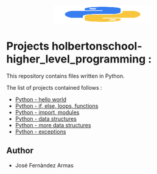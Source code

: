 <p align="center">
    <img width="50%" height="50" src="./kisspng-angle-text-symbol-brand-other-python-5ab0c09b9ea1a7.3286927515215330836498.png"
</p>

# Projects holbertonschool-higher_level_programming :

This repository contains files written in Python.  

The list of projects contained follows :

* [Python - hello world](./python-hello_world)
* [Python - if, else, loops, functions](./python-if_else_loops_functions)
* [Python - import, modules](./python-import_modules)
* [Python - data structures](./python-data_structures)
* [Python - more data structures](./python-more_data_structures)
* [Python - exceptions](./python-exceptions)


## Author 

* José Fernàndez Armas
